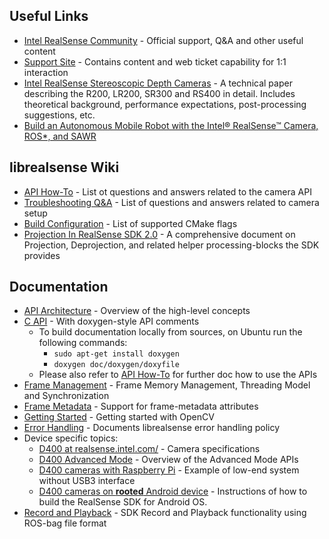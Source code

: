 ## Useful Links
* [Intel RealSense Community](https://communities.intel.com/community/tech/realsense) - Official support, Q&A and other useful content
* [Support Site](http://www.intel.com/content/www/us/en/support/emerging-technologies/intel-realsense-technology.html) - Contains content and web ticket capability for 1:1 interaction
* [Intel RealSense Stereoscopic Depth Cameras](https://arxiv.org/abs/1705.05548) - A technical paper describing the R200, LR200, SR300 and RS400 in detail. Includes theoretical background, performance expectations, post-processing suggestions, etc.  
* [Build an Autonomous Mobile Robot with the Intel® RealSense™ Camera, ROS*, and SAWR](https://software.intel.com/en-us/articles/build-an-autonomous-mobile-robot-with-the-intel-realsense-camera-ros-and-sawr)

## librealsense Wiki
* [API How-To](https://github.com/IntelRealSense/librealsense/wiki/API-How-To) - List ot questions and answers related to the camera API
* [Troubleshooting Q&A](https://github.com/IntelRealSense/librealsense/wiki/Troubleshooting-Q&A) - List of questions and answers related to camera setup
* [Build Configuration](https://github.com/IntelRealSense/librealsense/wiki/Build-Configuration) - List of supported CMake flags
* [Projection In RealSense SDK 2.0](https://github.com/IntelRealSense/librealsense/wiki/Projection-in-RealSense-SDK-2.0) - A comprehensive document on Projection, Deprojection, and related helper processing-blocks the SDK provides

## Documentation

* [API Architecture](api_arch.md) - Overview of the high-level concepts
* [C API](../include/librealsense2) - With doxygen-style API comments
  * To build documentation locally from sources, on Ubuntu run the following commands:
    * `sudo apt-get install doxygen`
    * `doxygen doc/doxygen/doxyfile`
  * Please also refer to [API How-To](https://github.com/IntelRealSense/librealsense/wiki/API-How-To) for further doc how to use the APIs
* [Frame Management](frame_lifetime.md) - Frame Memory Management, Threading Model and Synchronization
* [Frame Metadata](frame_metadata.md) - Support for frame-metadata attributes
* [Getting Started](stepbystep/getting_started_with_openCV.md) - Getting started with OpenCV
* [Error Handling](error_handling.md) - Documents librealsense error handling policy
* Device specific topics:
  * [D400 at realsense.intel.com/](https://realsense.intel.com/stereo) - Camera specifications
  * [D400 Advanced Mode](rs400/rs400_advanced_mode.md) - Overview of the Advanced Mode APIs
  * [D400 cameras with Raspberry Pi](./RaspberryPi3.md) - Example of low-end system without USB3 interface
  * [D400 cameras on **rooted** Android device](./android/Android.md) - Instructions of how to build the RealSense SDK for Android OS.
* [Record and Playback](../src/media/readme.md) - SDK Record and Playback functionality using ROS-bag file format
